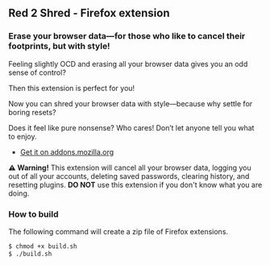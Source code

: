 ## Red 2 Shred - Firefox extension

### Erase your browser data—for those who like to cancel their footprints, but with style!

Feeling slightly OCD and erasing all your browser data gives you an odd sense of control? 

Then this extension is perfect for you! 

Now you can shred your browser data with style—because why settle for boring resets?

Does it feel like pure nonsense? Who cares! Don’t let anyone tell you what to enjoy.

- [Get it on addons.mozilla.org](https://addons.mozilla.org/en-US/firefox/addon/red-2-shred/)

**⚠️ Warning!** This extension will cancel all your browser data, logging you out of all your accounts, deleting saved passwords, clearing history, and resetting plugins. **DO NOT** use this extension if you don't know what you are doing. 

### How to build

The following command will create a zip file of Firefox extensions.

```sh
$ chmod +x build.sh
$ ./build.sh
```
